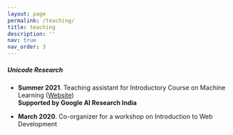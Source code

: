 ```yaml
---
layout: page
permalink: /teaching/
title: teaching
description: ''
nav: true
nav_order: 3
---
```


##### **Unicode Research**

- **Summer 2021**. Teaching assistant for Introductory Course on Machine Learning ([Website](https://djunicode.github.io/umlsc-2021/))
  <br> **Supported by Google AI Research India**

- **March 2020**. Co-organizer for a workshop on Introduction to Web Development
